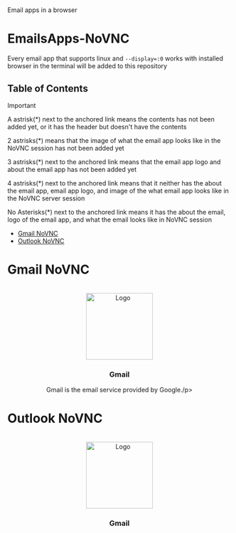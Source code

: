 # 
Email apps in a browser
# EmailsApps-NoVNC
Every email app that supports linux and `--display=:0` works with installed browser in the terminal will be added to this repository
## Table of Contents
>[!IMPORTANT]
> A astrisk(*) next to the anchored link means the contents has not been added yet, or it has the header but doesn't have the contents
>
> 2 astrisks(*) means that the image of what the email app looks like in the NoVNC session has not been added yet
>
> 3 astrisks(*) next to the anchored link means that the email app logo and about the email app has not been added yet
>
> 4 astrisks(*) next to the anchored link means that it neither has the about the email app, email app logo, and image of the what email app looks like in the NoVNC server session
>
> No Asterisks(*) next to the anchored link means it has the about the email, logo of the email app, and what the email looks like in NoVNC session

- [Gmail NoVNC](#Gmail-NoVNC)
- [Outlook NoVNC](#Outlook-NoVNC)

# Gmail NoVNC

<br/>
<div align="center">
  <a href="https://gmail.com/">
    <img src=" " alt="Logo" width="150" height="150">
  </a>

  <h3 align="center">Gmail</h3>

  <p align="center">Gmail is the email service provided by Google./p>
       
   <br/>
</div>

# Outlook NoVNC

<br/>
<div align="center">
  <a href="https://outlook.com/">
    <img src=" " alt="Logo" width="150" height="150">
  </a>

  <h3 align="center">Gmail</h3>

  <p align="center"> </p>
       
   <br/>
</div>
